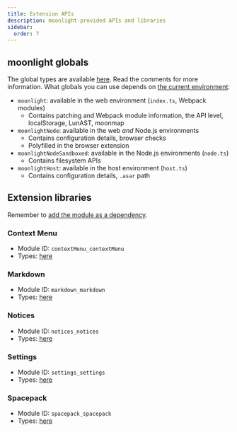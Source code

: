 ```yaml
---
title: Extension APIs
description: moonlight-provided APIs and libraries
sidebar:
  order: 7
---
```


## moonlight globals

The global types are available [here](https://github.com/moonlight-mod/moonlight/blob/main/packages/types/src/globals.ts). Read the comments for more information. What globals you can use depends on [the current environment](/ext-dev/cookbook#extension-entrypoints):

- `moonlight`: available in the web environment (`index.ts`, Webpack modules)
  - Contains patching and Webpack module information, the API level, localStorage, LunAST, moonmap
- `moonlightNode`: available in the web *and* Node.js environments
  - Contains configuration details, browser checks
  - Polyfilled in the browser extension
- `moonlightNodeSandboxed`: available in the Node.js environments (`node.ts`)
  - Contains filesystem APIs
- `moonlightHost`: available in the host environment (`host.ts`)
  - Contains configuration details, `.asar` path

## Extension libraries

Remember to [add the module as a dependency](/ext-dev/webpack#webpack-module-dependencies).

### Context Menu

- Module ID: `contextMenu_contextMenu`
- Types: [here](https://github.com/moonlight-mod/moonlight/blob/main/packages/types/src/coreExtensions/contextMenu.ts)

### Markdown

- Module ID: `markdown_markdown`
- Types: [here](https://github.com/moonlight-mod/moonlight/blob/main/packages/types/src/coreExtensions/markdown.ts)

### Notices

- Module ID: `notices_notices`
- Types: [here](https://github.com/moonlight-mod/moonlight/blob/main/packages/types/src/coreExtensions/notices.ts)

### Settings

- Module ID: `settings_settings`
- Types: [here](https://github.com/moonlight-mod/moonlight/blob/main/packages/types/src/coreExtensions/settings.ts)

### Spacepack

- Module ID: `spacepack_spacepack`
- Types: [here](https://github.com/moonlight-mod/moonlight/blob/main/packages/types/src/coreExtensions/spacepack.ts)
